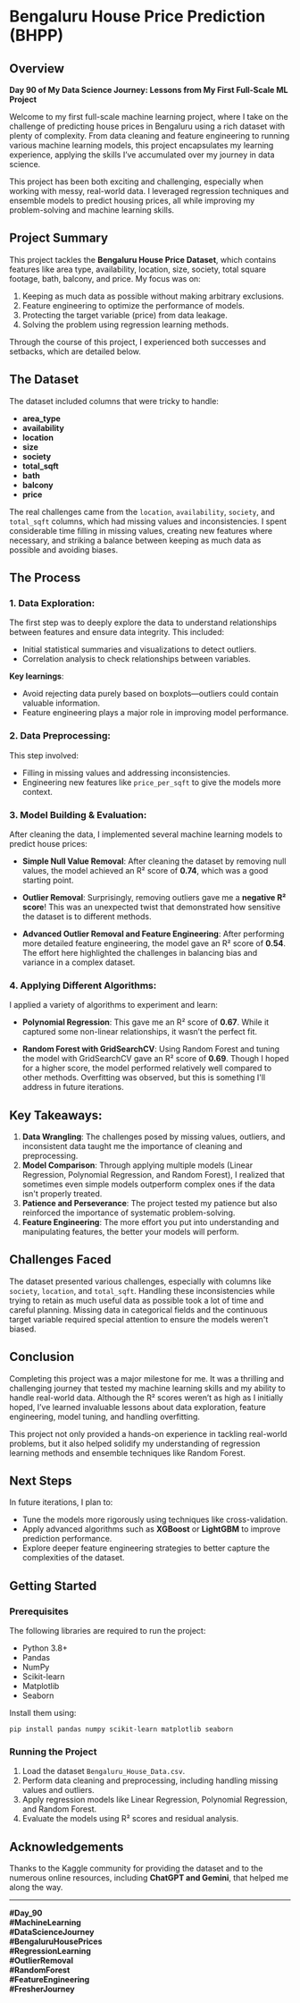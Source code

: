# Bengaluru House Price Prediction (BHPP)

## Overview
**Day 90 of My Data Science Journey: Lessons from My First Full-Scale ML Project**

Welcome to my first full-scale machine learning project, where I take on the challenge of predicting house prices in Bengaluru using a rich dataset with plenty of complexity. From data cleaning and feature engineering to running various machine learning models, this project encapsulates my learning experience, applying the skills I’ve accumulated over my journey in data science.

This project has been both exciting and challenging, especially when working with messy, real-world data. I leveraged regression techniques and ensemble models to predict housing prices, all while improving my problem-solving and machine learning skills.

## Project Summary
This project tackles the **Bengaluru House Price Dataset**, which contains features like area type, availability, location, size, society, total square footage, bath, balcony, and price. My focus was on:
1. Keeping as much data as possible without making arbitrary exclusions.
2. Feature engineering to optimize the performance of models.
3. Protecting the target variable (price) from data leakage.
4. Solving the problem using regression learning methods.

Through the course of this project, I experienced both successes and setbacks, which are detailed below. 

## The Dataset
The dataset included columns that were tricky to handle: 
- **area_type**
- **availability**
- **location**
- **size**
- **society**
- **total_sqft**
- **bath**
- **balcony**
- **price**

The real challenges came from the `location`, `availability`, `society`, and `total_sqft` columns, which had missing values and inconsistencies. I spent considerable time filling in missing values, creating new features where necessary, and striking a balance between keeping as much data as possible and avoiding biases.

## The Process
### 1. Data Exploration:
The first step was to deeply explore the data to understand relationships between features and ensure data integrity. This included:
- Initial statistical summaries and visualizations to detect outliers.
- Correlation analysis to check relationships between variables.

**Key learnings**:
- Avoid rejecting data purely based on boxplots—outliers could contain valuable information.
- Feature engineering plays a major role in improving model performance.

### 2. Data Preprocessing:
This step involved:
- Filling in missing values and addressing inconsistencies.
- Engineering new features like `price_per_sqft` to give the models more context.

### 3. Model Building & Evaluation:
After cleaning the data, I implemented several machine learning models to predict house prices:

- **Simple Null Value Removal**: 
  After cleaning the dataset by removing null values, the model achieved an R² score of **0.74**, which was a good starting point.

- **Outlier Removal**: 
  Surprisingly, removing outliers gave me a **negative R² score**! This was an unexpected twist that demonstrated how sensitive the dataset is to different methods.

- **Advanced Outlier Removal and Feature Engineering**: 
  After performing more detailed feature engineering, the model gave an R² score of **0.54**. The effort here highlighted the challenges in balancing bias and variance in a complex dataset.

### 4. Applying Different Algorithms:
I applied a variety of algorithms to experiment and learn:

- **Polynomial Regression**: 
  This gave me an R² score of **0.67**. While it captured some non-linear relationships, it wasn’t the perfect fit.

- **Random Forest with GridSearchCV**: 
  Using Random Forest and tuning the model with GridSearchCV gave an R² score of **0.69**. Though I hoped for a higher score, the model performed relatively well compared to other methods. Overfitting was observed, but this is something I'll address in future iterations.

## Key Takeaways:
1. **Data Wrangling**: The challenges posed by missing values, outliers, and inconsistent data taught me the importance of cleaning and preprocessing.
2. **Model Comparison**: Through applying multiple models (Linear Regression, Polynomial Regression, and Random Forest), I realized that sometimes even simple models outperform complex ones if the data isn't properly treated.
3. **Patience and Perseverance**: The project tested my patience but also reinforced the importance of systematic problem-solving.
4. **Feature Engineering**: The more effort you put into understanding and manipulating features, the better your models will perform.

## Challenges Faced
The dataset presented various challenges, especially with columns like `society`, `location`, and `total_sqft`. Handling these inconsistencies while trying to retain as much useful data as possible took a lot of time and careful planning. Missing data in categorical fields and the continuous target variable required special attention to ensure the models weren't biased.

## Conclusion
Completing this project was a major milestone for me. It was a thrilling and challenging journey that tested my machine learning skills and my ability to handle real-world data. Although the R² scores weren’t as high as I initially hoped, I’ve learned invaluable lessons about data exploration, feature engineering, model tuning, and handling overfitting.

This project not only provided a hands-on experience in tackling real-world problems, but it also helped solidify my understanding of regression learning methods and ensemble techniques like Random Forest.

## Next Steps
In future iterations, I plan to:
- Tune the models more rigorously using techniques like cross-validation.
- Apply advanced algorithms such as **XGBoost** or **LightGBM** to improve prediction performance.
- Explore deeper feature engineering strategies to better capture the complexities of the dataset.

## Getting Started
### Prerequisites
The following libraries are required to run the project:
- Python 3.8+
- Pandas
- NumPy
- Scikit-learn
- Matplotlib
- Seaborn

Install them using:
```
pip install pandas numpy scikit-learn matplotlib seaborn
```

### Running the Project
1. Load the dataset `Bengaluru_House_Data.csv`.
2. Perform data cleaning and preprocessing, including handling missing values and outliers.
3. Apply regression models like Linear Regression, Polynomial Regression, and Random Forest.
4. Evaluate the models using R² scores and residual analysis.

## Acknowledgements
Thanks to the Kaggle community for providing the dataset and to the numerous online resources, including **ChatGPT and Gemini**, that helped me along the way.

---

**#Day_90**  
**#MachineLearning**  
**#DataScienceJourney**  
**#BengaluruHousePrices**  
**#RegressionLearning**  
**#OutlierRemoval**  
**#RandomForest**  
**#FeatureEngineering**  
**#FresherJourney**
